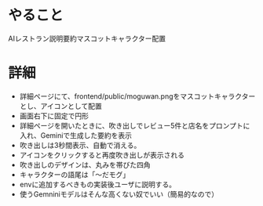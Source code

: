 # やること
AIレストラン説明要約マスコットキャラクター配置
# 詳細
- 詳細ページにて、frontend/public/moguwan.pngをマスコットキャラクターとし、アイコンとして配置
- 画面右下に固定で円形
- 詳細ページを開いたときに、吹き出しでレビュー5件と店名をプロンプトに入れ、Geminiで生成した要約を表示
- 吹き出しは3秒間表示、自動で消える。
- アイコンをクリックすると再度吹き出しが表示される
- 吹き出しのデザインは、丸みを帯びた四角
- キャラクターの語尾は「〜だモグ」
- envに追加するべきもの実装後ユーザに説明する。
- 使うGemniniモデルはそんな高くない奴でいい（簡易的なので）